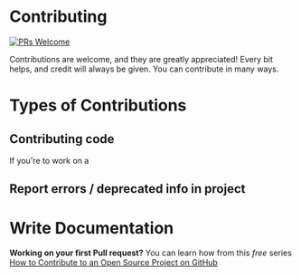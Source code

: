 # Contributing


[![PRs Welcome](https://img.shields.io/badge/PRs-welcome-brightgreen.svg?style=flat-square)](https://makeapullrequest.com)

Contributions are welcome, and they are greatly appreciated! Every bit helps, and credit will always be given. You can contribute in many ways.

# Types of Contributions

## Contributing code

If you're to work on a 

## Report errors / deprecated info in project

# Write Documentation

**Working on your first Pull request?** You can learn how from this _free_ series [How to Contribute to an Open Source Project on GitHub](https://egghead.io/courses/how-to-contribute-to-an-open-source-project-on-github)